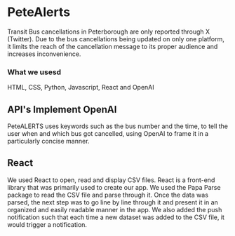 # PeteAlerts
Transit Bus cancellations in Peterborough are only reported through X (Twitter). Due to the bus cancellations being updated on only one platform, it limits the reach of the cancellation message to its proper audience and increases inconvenience. 

### What we usesd
HTML, CSS, Python, Javascript, React and OpenAI


## API's Implement OpenAI
PeteALERTS uses keywords such as the bus number and the time, to tell the user when and which bus got cancelled, using OpenAI to frame it in a particularly concise manner.


## React
We used React to open, read and display CSV files. React is a front-end library that was primarily used to create our app. We used the Papa Parse package to read the CSV file and parse through it. Once the data was parsed, the next step was to go line by line through it and present it in an organized and easily readable manner in the app. We also added the push notification such that each time a new dataset was added to the CSV file, it would trigger a notification.


